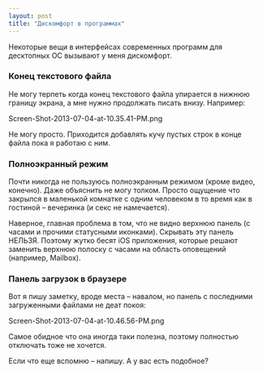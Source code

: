 ```yaml
---
layout: post
title: "Дискомфорт в программах"
---
```

Некоторые вещи в интерфейсах современных программ для десктопных ОС вызывают у меня дискомфорт.

### Конец текстового файла
Не могу терпеть когда конец текстового файла упирается в нижнюю границу экрана, а мне нужно продолжать писать внизу. Например:

Screen-Shot-2013-07-04-at-10.35.41-PM.png

Не могу просто. Приходится добавлять кучу пустых строк в конце файла пока я работаю с ним.

### Полноэкранный режим

Почти никогда не пользуюсь полноэкранным режимом (кроме видео, конечно). Даже объяснить не могу толком. Просто ощущение что закрылся в маленькой комнатке с одним человеком в то время как в гостиной – вечеринка (и секс не намечается).

Наверное, главная проблема в том, что не видно верхнюю панель (с часами и прочими статусными иконками). Скрывать эту панель НЕЛЬЗЯ. Поэтому жутко бесят iOS приложения, которые решают заменить верхнюю полоску с часами на область оповещений (например, Mailbox).

### Панель загрузок в браузере

Вот я пишу заметку, вроде места – навалом, но панель с последними загруженными файлами не деат покоя:

Screen-Shot-2013-07-04-at-10.46.56-PM.png

Самое обидное что она иногда таки полезна, поэтому полностью отключать тоже не хочется.

Если что еще вспомню – напишу. А у вас есть подобное?
